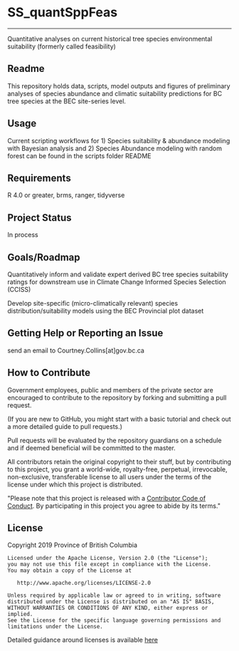 # SS_quantSppFeas
---
Quantitative analyses on current historical tree species environmental suitability (formerly called feasibility)

## Readme 
This repository holds data, scripts, model outputs and figures of preliminary analyses of species abundance and climatic suitability predictions for BC tree species at the BEC site-series level.

## Usage
Current scripting workflows for 1) Species suitability & abundance modeling with Bayesian analysis and 2) Species Abundance modeling with random forest can be found in the scripts folder README 

## Requirements
R 4.0 or greater, brms, ranger, tidyverse  

## Project Status
In process 

## Goals/Roadmap
Quantitatively inform and validate expert derived BC tree species suitability ratings for downstream use in Climate Change Informed Species Selection (CCISS) 

Develop site-specific (micro-climatically relevant) species distribution/suitability models using the BEC Provincial plot dataset  

## Getting Help or Reporting an Issue
send an email to Courtney.Collins[at]gov.bc.ca

## How to Contribute
Government employees, public and members of the private sector are encouraged to contribute to the repository by forking and submitting a pull request.

(If you are new to GitHub, you might start with a basic tutorial and check out a more detailed guide to pull requests.)

Pull requests will be evaluated by the repository guardians on a schedule and if deemed beneficial will be committed to the master.

All contributors retain the original copyright to their stuff, but by contributing to this project, you grant a world-wide, royalty-free, perpetual, irrevocable, non-exclusive, transferable license to all users under the terms of the license under which this project is distributed.


"Please note that this project is released with a [Contributor Code of Conduct](CODE_OF_CONDUCT.md). By participating in this project you agree to abide by its terms."

## License

  Copyright 2019 Province of British Columbia

    Licensed under the Apache License, Version 2.0 (the "License");
    you may not use this file except in compliance with the License.
    You may obtain a copy of the License at 

       http://www.apache.org/licenses/LICENSE-2.0

    Unless required by applicable law or agreed to in writing, software
    distributed under the License is distributed on an "AS IS" BASIS,
    WITHOUT WARRANTIES OR CONDITIONS OF ANY KIND, either express or implied.
    See the License for the specific language governing permissions and
    limitations under the License.

Detailed guidance around licenses is available 
[here](LICENSE.md)
